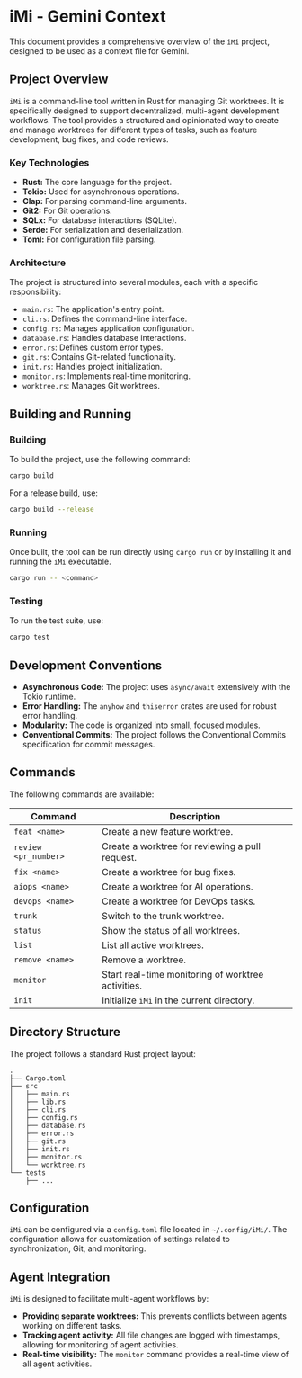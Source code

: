 # iMi - Gemini Context

This document provides a comprehensive overview of the `iMi` project, designed to be used as a context file for Gemini.

## Project Overview

`iMi` is a command-line tool written in Rust for managing Git worktrees. It is specifically designed to support decentralized, multi-agent development workflows. The tool provides a structured and opinionated way to create and manage worktrees for different types of tasks, such as feature development, bug fixes, and code reviews.

### Key Technologies

*   **Rust:** The core language for the project.
*   **Tokio:** Used for asynchronous operations.
*   **Clap:** For parsing command-line arguments.
*   **Git2:** For Git operations.
*   **SQLx:** For database interactions (SQLite).
*   **Serde:** For serialization and deserialization.
*   **Toml:** For configuration file parsing.

### Architecture

The project is structured into several modules, each with a specific responsibility:

*   `main.rs`: The application's entry point.
*   `cli.rs`: Defines the command-line interface.
*   `config.rs`: Manages application configuration.
*   `database.rs`: Handles database interactions.
*   `error.rs`: Defines custom error types.
*   `git.rs`: Contains Git-related functionality.
*   `init.rs`: Handles project initialization.
*   `monitor.rs`: Implements real-time monitoring.
*   `worktree.rs`: Manages Git worktrees.

## Building and Running

### Building

To build the project, use the following command:

```bash
cargo build
```

For a release build, use:

```bash
cargo build --release
```

### Running

Once built, the tool can be run directly using `cargo run` or by installing it and running the `iMi` executable.

```bash
cargo run -- <command>
```

### Testing

To run the test suite, use:

```bash
cargo test
```

## Development Conventions

*   **Asynchronous Code:** The project uses `async/await` extensively with the Tokio runtime.
*   **Error Handling:** The `anyhow` and `thiserror` crates are used for robust error handling.
*   **Modularity:** The code is organized into small, focused modules.
*   **Conventional Commits:** The project follows the Conventional Commits specification for commit messages.

## Commands

The following commands are available:

| Command | Description |
|---|---|
| `feat <name>` | Create a new feature worktree. |
| `review <pr_number>` | Create a worktree for reviewing a pull request. |
| `fix <name>` | Create a worktree for bug fixes. |
| `aiops <name>` | Create a worktree for AI operations. |
| `devops <name>` | Create a worktree for DevOps tasks. |
| `trunk` | Switch to the trunk worktree. |
| `status` | Show the status of all worktrees. |
| `list` | List all active worktrees. |
| `remove <name>` | Remove a worktree. |
| `monitor` | Start real-time monitoring of worktree activities. |
| `init` | Initialize `iMi` in the current directory. |

## Directory Structure

The project follows a standard Rust project layout:

```
.
├── Cargo.toml
├── src
│   ├── main.rs
│   ├── lib.rs
│   ├── cli.rs
│   ├── config.rs
│   ├── database.rs
│   ├── error.rs
│   ├── git.rs
│   ├── init.rs
│   ├── monitor.rs
│   └── worktree.rs
└── tests
    ├── ...
```

## Configuration

`iMi` can be configured via a `config.toml` file located in `~/.config/iMi/`. The configuration allows for customization of settings related to synchronization, Git, and monitoring.

## Agent Integration

`iMi` is designed to facilitate multi-agent workflows by:

*   **Providing separate worktrees:** This prevents conflicts between agents working on different tasks.
*   **Tracking agent activity:** All file changes are logged with timestamps, allowing for monitoring of agent activities.
*   **Real-time visibility:** The `monitor` command provides a real-time view of all agent activities.
